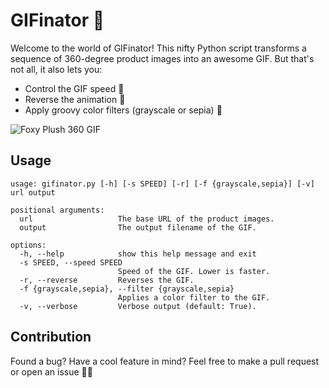 # GIFinator 🎥

Welcome to the world of GIFinator! This nifty Python script transforms a sequence of 360-degree product images into an awesome GIF. But that's not all, it also lets you:
* Control the GIF speed 🚀
* Reverse the animation 🔁
* Apply groovy color filters (grayscale or sepia) 🌈

![Foxy Plush 360 GIF](./foxy.gif)

## Usage
```shell
usage: gifinator.py [-h] [-s SPEED] [-r] [-f {grayscale,sepia}] [-v] url output

positional arguments:
  url                   The base URL of the product images.
  output                The output filename of the GIF.

options:
  -h, --help            show this help message and exit
  -s SPEED, --speed SPEED
                        Speed of the GIF. Lower is faster.
  -r, --reverse         Reverses the GIF.
  -f {grayscale,sepia}, --filter {grayscale,sepia}
                        Applies a color filter to the GIF.
  -v, --verbose         Verbose output (default: True).
```
## Contribution
Found a bug? Have a cool feature in mind? Feel free to make a pull request or open an issue 🚀🌈

